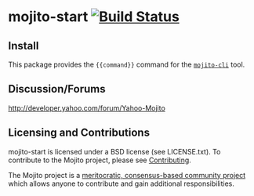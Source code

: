 mojito-start [![Build Status](https://travis-ci.org/yahoo/{{name}}.png)](https://travis-ci.org/yahoo/{{name}})
==========

Install
-------
This package provides the `{{command}}` command for the [`mojito-cli`](https://github.com/yahoo/mojito-cli) tool.


Discussion/Forums
-----------------

http://developer.yahoo.com/forum/Yahoo-Mojito

Licensing and Contributions
---------------------------

mojito-start is licensed under a BSD license (see LICENSE.txt). To contribute to the Mojito project, please see [Contributing](https://github.com/yahoo/mojito/wiki/Contributing-Code-to-Mojito).

The Mojito project is a [meritocratic, consensus-based community project](https://github.com/yahoo/mojito/wiki/Governance-Model) which allows anyone to contribute and gain additional responsibilities.